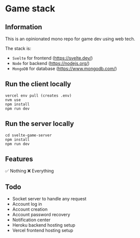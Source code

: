 # Game stack

## Information

This is an opinionated mono repo for game dev using web tech.

The stack is:

- `Svelte` for frontend (https://svelte.dev/)
- `Node` for backend (https://nodejs.org/)
- `MongoDB` for database (https://www.mongodb.com/)

## Run the client locally

```
vercel env pull (creates .env)
nvm use
npm install
npm run dev
```

## Run the server locally

```
cd svelte-game-server
npm install
npm run dev
```

## Features

✅ Nothing
❌ Everything

## Todo

- Socket server to handle any request
- Account log in
- Account creation
- Account password recovery
- Notification center
- Heroku backend hosting setup
- Vercel frontend hosting setup
